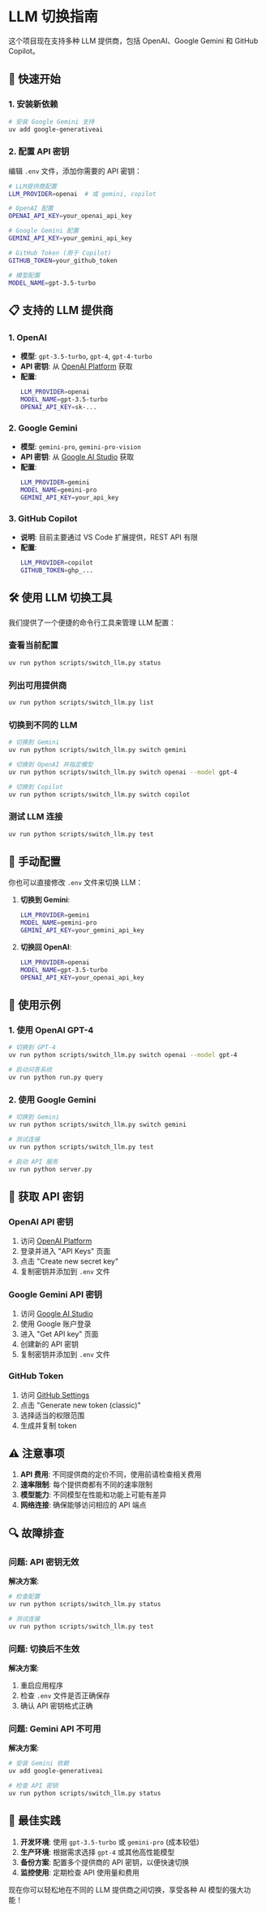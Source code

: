 # LLM 切换指南

这个项目现在支持多种 LLM 提供商，包括 OpenAI、Google Gemini 和 GitHub Copilot。

## 🚀 快速开始

### 1. 安装新依赖

```bash
# 安装 Google Gemini 支持
uv add google-generativeai
```

### 2. 配置 API 密钥

编辑 `.env` 文件，添加你需要的 API 密钥：

```bash
# LLM提供商配置
LLM_PROVIDER=openai  # 或 gemini, copilot

# OpenAI 配置
OPENAI_API_KEY=your_openai_api_key

# Google Gemini 配置  
GEMINI_API_KEY=your_gemini_api_key

# GitHub Token (用于 Copilot)
GITHUB_TOKEN=your_github_token

# 模型配置
MODEL_NAME=gpt-3.5-turbo
```

## 📋 支持的 LLM 提供商

### 1. OpenAI
- **模型**: `gpt-3.5-turbo`, `gpt-4`, `gpt-4-turbo`
- **API 密钥**: 从 [OpenAI Platform](https://platform.openai.com/) 获取
- **配置**:
  ```bash
  LLM_PROVIDER=openai
  MODEL_NAME=gpt-3.5-turbo
  OPENAI_API_KEY=sk-...
  ```

### 2. Google Gemini
- **模型**: `gemini-pro`, `gemini-pro-vision`
- **API 密钥**: 从 [Google AI Studio](https://aistudio.google.com/) 获取
- **配置**:
  ```bash
  LLM_PROVIDER=gemini
  MODEL_NAME=gemini-pro
  GEMINI_API_KEY=your_api_key
  ```

### 3. GitHub Copilot
- **说明**: 目前主要通过 VS Code 扩展提供，REST API 有限
- **配置**:
  ```bash
  LLM_PROVIDER=copilot
  GITHUB_TOKEN=ghp_...
  ```

## 🛠️ 使用 LLM 切换工具

我们提供了一个便捷的命令行工具来管理 LLM 配置：

### 查看当前配置
```bash
uv run python scripts/switch_llm.py status
```

### 列出可用提供商
```bash
uv run python scripts/switch_llm.py list
```

### 切换到不同的 LLM
```bash
# 切换到 Gemini
uv run python scripts/switch_llm.py switch gemini

# 切换到 OpenAI 并指定模型
uv run python scripts/switch_llm.py switch openai --model gpt-4

# 切换到 Copilot
uv run python scripts/switch_llm.py switch copilot
```

### 测试 LLM 连接
```bash
uv run python scripts/switch_llm.py test
```

## 🔧 手动配置

你也可以直接修改 `.env` 文件来切换 LLM：

1. **切换到 Gemini**:
   ```bash
   LLM_PROVIDER=gemini
   MODEL_NAME=gemini-pro
   GEMINI_API_KEY=your_gemini_api_key
   ```

2. **切换回 OpenAI**:
   ```bash
   LLM_PROVIDER=openai
   MODEL_NAME=gpt-3.5-turbo
   OPENAI_API_KEY=your_openai_api_key
   ```

## 📝 使用示例

### 1. 使用 OpenAI GPT-4
```bash
# 切换到 GPT-4
uv run python scripts/switch_llm.py switch openai --model gpt-4

# 启动问答系统
uv run python run.py query
```

### 2. 使用 Google Gemini
```bash
# 切换到 Gemini
uv run python scripts/switch_llm.py switch gemini

# 测试连接
uv run python scripts/switch_llm.py test

# 启动 API 服务
uv run python server.py
```

## 🚨 获取 API 密钥

### OpenAI API 密钥
1. 访问 [OpenAI Platform](https://platform.openai.com/)
2. 登录并进入 "API Keys" 页面
3. 点击 "Create new secret key"
4. 复制密钥并添加到 `.env` 文件

### Google Gemini API 密钥
1. 访问 [Google AI Studio](https://aistudio.google.com/)
2. 使用 Google 账户登录
3. 进入 "Get API key" 页面
4. 创建新的 API 密钥
5. 复制密钥并添加到 `.env` 文件

### GitHub Token
1. 访问 [GitHub Settings](https://github.com/settings/tokens)
2. 点击 "Generate new token (classic)"
3. 选择适当的权限范围
4. 生成并复制 token

## ⚠️ 注意事项

1. **API 费用**: 不同提供商的定价不同，使用前请检查相关费用
2. **速率限制**: 每个提供商都有不同的速率限制
3. **模型能力**: 不同模型在性能和功能上可能有差异
4. **网络连接**: 确保能够访问相应的 API 端点

## 🔍 故障排查

### 问题: API 密钥无效
**解决方案**:
```bash
# 检查配置
uv run python scripts/switch_llm.py status

# 测试连接
uv run python scripts/switch_llm.py test
```

### 问题: 切换后不生效
**解决方案**:
1. 重启应用程序
2. 检查 `.env` 文件是否正确保存
3. 确认 API 密钥格式正确

### 问题: Gemini API 不可用
**解决方案**:
```bash
# 安装 Gemini 依赖
uv add google-generativeai

# 检查 API 密钥
uv run python scripts/switch_llm.py status
```

## 🎯 最佳实践

1. **开发环境**: 使用 `gpt-3.5-turbo` 或 `gemini-pro` (成本较低)
2. **生产环境**: 根据需求选择 `gpt-4` 或其他高性能模型
3. **备份方案**: 配置多个提供商的 API 密钥，以便快速切换
4. **监控使用**: 定期检查 API 使用量和费用

现在你可以轻松地在不同的 LLM 提供商之间切换，享受各种 AI 模型的强大功能！